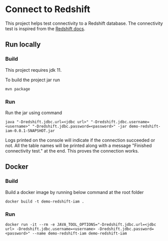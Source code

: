 # Connect to Redshift
This project helps test connectivity to a Redshift database. The connectivity test is 
inspired from the [Redshift docs](https://docs.aws.amazon.com/redshift/latest/mgmt/connecting-in-code.html).

## Run locally

### Build
This project requires jdk 11.

To build the project jar run 

    mvn package

### Run 
Run the jar using command

    java "-Dredshift.jdbc.url=<jdbc url>" "-Dredshift.jdbc.username=<username>" "-Dredshift.jdbc.password=<password>" -jar demo-redshift-iam-0.0.1-SNAPSHOT.jar

Logs printed on the console will indicate if the connection succeeded or not. All the table names will be printed
along with a message "Finished connectivity test." at the end. This proves the connection works.

## Docker

### Build
Build a docker image by running below command at the root folder

    docker build -t demo-redshift-iam .

### Run 

    docker run -it --rm -e JAVA_TOOL_OPTIONS="-Dredshift.jdbc.url=<jdbc url> -Dredshift.jdbc.username=<username> -Dredshift.jdbc.password=<password>" --name demo-redshift-iam demo-redshift-iam